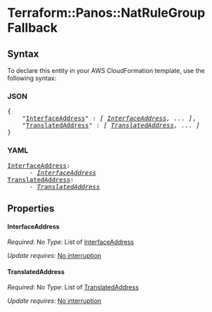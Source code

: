 # Terraform::Panos::NatRuleGroup Fallback

## Syntax

To declare this entity in your AWS CloudFormation template, use the following syntax:

### JSON

<pre>
{
    "<a href="#interfaceaddress" title="InterfaceAddress">InterfaceAddress</a>" : <i>[ <a href="fallback-interfaceaddress.md">InterfaceAddress</a>, ... ]</i>,
    "<a href="#translatedaddress" title="TranslatedAddress">TranslatedAddress</a>" : <i>[ <a href="fallback-translatedaddress.md">TranslatedAddress</a>, ... ]</i>
}
</pre>

### YAML

<pre>
<a href="#interfaceaddress" title="InterfaceAddress">InterfaceAddress</a>: <i>
      - <a href="fallback-interfaceaddress.md">InterfaceAddress</a></i>
<a href="#translatedaddress" title="TranslatedAddress">TranslatedAddress</a>: <i>
      - <a href="fallback-translatedaddress.md">TranslatedAddress</a></i>
</pre>

## Properties

#### InterfaceAddress

_Required_: No
_Type_: List of <a href="fallback-interfaceaddress.md">InterfaceAddress</a>

_Update requires_: [No interruption](https://docs.aws.amazon.com/AWSCloudFormation/latest/UserGuide/using-cfn-updating-stacks-update-behaviors.html#update-no-interrupt)

#### TranslatedAddress

_Required_: No
_Type_: List of <a href="fallback-translatedaddress.md">TranslatedAddress</a>

_Update requires_: [No interruption](https://docs.aws.amazon.com/AWSCloudFormation/latest/UserGuide/using-cfn-updating-stacks-update-behaviors.html#update-no-interrupt)


